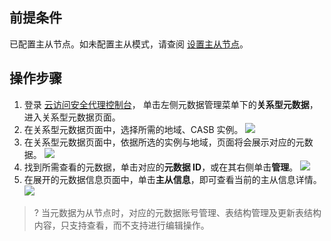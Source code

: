 ## 前提条件
已配置主从节点。如未配置主从模式，请查阅 [设置主从节点](https://cloud.tencent.com/document/product/1303/71557)。

## 操作步骤
1. 登录 [云访问安全代理控制台](https://console.cloud.tencent.com/casb)， 单击左侧元数据管理菜单下的**关系型元数据**，进入关系型元数据页面。
2. 在关系型元数据页面中，选择所需的地域、CASB 实例。
![](https://main.qcloudimg.com/raw/35abfec3265505b16c6a242e4ab6bf48.png)
3. 在关系型元数据页面中，依据所选的实例与地域，页面将会展示对应的元数据。
![](https://qcloudimg.tencent-cloud.cn/raw/001b91b6751cdffa5b656363cd891fc2.png)
4. 找到所需查看的元数据，单击对应的**元数据 ID**，或在其右侧单击**管理**。
![](https://qcloudimg.tencent-cloud.cn/raw/19b4179805a3ac5e5341569f59e92289.png)
5. 在展开的元数据信息页面中，单击**主从信息**，即可查看当前的主从信息详情。
![](https://qcloudimg.tencent-cloud.cn/raw/44978e1ae4ec79ead5c72eb03bd79283.png)
>? 当元数据为从节点时，对应的元数据账号管理、表结构管理及更新表结构内容，只支持查看，而不支持进行编辑操作。
